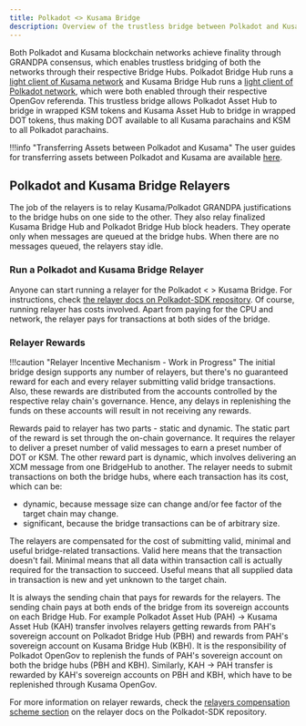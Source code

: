 ```yaml
---
title: Polkadot <> Kusama Bridge
description: Overview of the trustless bridge between Polkadot and Kusama, enabling seamless asset transfers.
---
```


Both Polkadot and Kusama blockchain networks achieve finality through GRANDPA consensus, which
enables trustless bridging of both the networks through their respective Bridge Hubs. Polkadot
Bridge Hub runs a [light client of Kusama network](https://polkadot.polkassembly.io/referenda/545)
and Kusama Bridge Hub runs a
[light client of Polkadot network](https://kusama.polkassembly.io/referenda/354), which were both
enabled through their respective OpenGov referenda. This trustless bridge allows Polkadot Asset Hub
to bridge in wrapped KSM tokens and Kusama Asset Hub to bridge in wrapped DOT tokens, thus making
DOT available to all Kusama parachains and KSM to all Polkadot parachains.

!!!info "Transferring Assets between Polkadot and Kusama"
    The user guides for transferring assets between Polkadot and Kusama are available [here](./learn-guides-DOT-KSM-bridge.md).

## Polkadot and Kusama Bridge Relayers

The job of the relayers is to relay Kusama/Polkadot GRANDPA justifications to the bridge hubs on one
side to the other. They also relay finalized Kusama Bridge Hub and Polkadot Bridge Hub block
headers. They operate only when messages are queued at the bridge hubs. When there are no messages
queued, the relayers stay idle.

### Run a Polkadot and Kusama Bridge Relayer

Anyone can start running a relayer for the Polkadot < > Kusama Bridge. For instructions, check
[the relayer docs on Polkadot-SDK repository](https://github.com/paritytech/polkadot-sdk/blob/master/bridges/docs/running-relayer.md).
Of course, running relayer has costs involved. Apart from paying for the CPU and network, the
relayer pays for transactions at both sides of the bridge.

### Relayer Rewards

!!!caution "Relayer Incentive Mechanism - Work in Progress"
    The initial bridge design supports any number of relayers, but there's no guaranteed reward for each
    and every relayer submitting valid bridge transactions. Also, these rewards are distributed from the
    accounts controlled by the respective relay chain's governance. Hence, any delays in replenishing
    the funds on these accounts will result in not receiving any rewards.

Rewards paid to relayer has two parts - static and dynamic. The static part of the reward is set
through the on-chain governance. It requires the relayer to deliver a preset number of valid
messages to earn a preset number of DOT or KSM. The other reward part is dynamic, which involves
delivering an XCM message from one BridgeHub to another. The relayer needs to submit transactions on
both the bridge hubs, where each transaction has its cost, which can be:

- dynamic, because message size can change and/or fee factor of the target chain may change.
- significant, because the bridge transactions can be of arbitrary size.

The relayers are compensated for the cost of submitting valid, minimal and useful bridge-related
transactions. Valid here means that the transaction doesn't fail. Minimal means that all data within
transaction call is actually required for the transaction to succeed. Useful means that all supplied
data in transaction is new and yet unknown to the target chain.

It is always the sending chain that pays for rewards for the relayers. The sending chain
pays at both ends of the bridge from its sovereign accounts on each Bridge Hub. For
example Polkadot Asset Hub (PAH) → Kusama Asset Hub (KAH) transfer involves relayers getting
rewards from PAH's sovereign account on Polkadot Bridge Hub (PBH) and rewards from PAH's
sovereign account on Kusama Bridge Hub (KBH). It is the responsibility of Polkadot OpenGov to
replenish the funds of PAH's sovereign account on both the bridge hubs (PBH and KBH). Similarly, KAH
→ PAH transfer is rewarded by KAH's sovereign accounts on PBH and KBH, which have to be replenished
through Kusama OpenGov.

For more information on relayer rewards, check the
[relayers compensation scheme section](https://github.com/paritytech/polkadot-sdk/blob/master/bridges/docs/running-relayer.md#a-brief-introduction-into-relayers-and-our-compensations-scheme)
on the relayer docs on the Polkadot-SDK repository.
